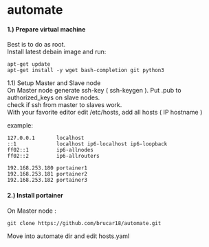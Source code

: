 # automate
#### 1.) Prepare virtual machine  


Best is to do as root.  
Install latest debain image and run:

```shell
apt-get update
apt-get install -y wget bash-completion git python3
```

1.1) Setup Master and Slave node  
On Master node generate ssh-key ( ssh-keygen ). Put .pub to authorized\_keys on slave nodes.  
check if ssh from master to slaves work.  
With your favorite editor edit /etc/hosts, add all hosts ( IP hostname )  
  
example:

```
127.0.0.1       localhost
::1             localhost ip6-localhost ip6-loopback
ff02::1         ip6-allnodes
ff02::2         ip6-allrouters

192.168.253.180 portainer1
192.168.253.181 portainer2
192.168.253.182 portainer3
```

#### 2.) Install portainer

On Master node :

```shell
git clone https://github.com/brucar18/automate.git
```

Move into automate dir and edit hosts.yaml

